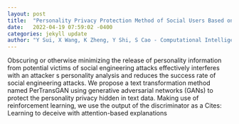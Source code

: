 ```yaml
---
layout: post
title:  "Personality Privacy Protection Method of Social Users Based on Generative Adversarial Networks"
date:   2022-04-19 07:59:02 -0400
categories: jekyll update
author: "Y Sui, X Wang, K Zheng, Y Shi, S Cao - Computational Intelligence and Neuroscience, 2022"
---
```

Obscuring or otherwise minimizing the release of personality information from potential victims of social engineering attacks effectively interferes with an attacker s personality analysis and reduces the success rate of social engineering attacks. We propose a text transformation method named PerTransGAN using generative adversarial networks (GANs) to protect the personality privacy hidden in text data. Making use of reinforcement learning, we use the output of the discriminator as a Cites: Learning to deceive with attention-based explanations